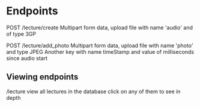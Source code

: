 Endpoints
=========

POST /lecture/create
  Multipart form data, upload file with name 'audio' and of type 3GP

POST /lecture/add_photo
  Multipart form data, upload file with name 'photo' and type JPEG
  Another key with name timeStamp and value of milliseconds since audio start

Viewing endpoints
-----------------

/lecture
  view all lectures in the database
  click on any of them to see in depth
